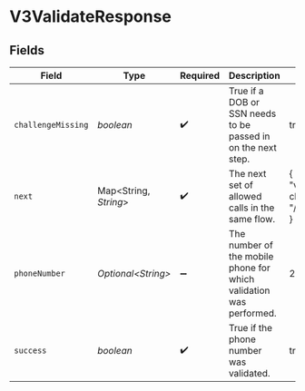 # V3ValidateResponse


## Fields

| Field                                                              | Type                                                               | Required                                                           | Description                                                        | Example                                                            |
| ------------------------------------------------------------------ | ------------------------------------------------------------------ | ------------------------------------------------------------------ | ------------------------------------------------------------------ | ------------------------------------------------------------------ |
| `challengeMissing`                                                 | *boolean*                                                          | :heavy_check_mark:                                                 | True if a DOB or SSN needs to be passed in on the next step.       | true                                                               |
| `next`                                                             | Map\<String, *String*>                                             | :heavy_check_mark:                                                 | The next set of allowed calls in the same flow.                    | {<br/>"v3-challenge": "/v3/challenge"<br/>}                        |
| `phoneNumber`                                                      | *Optional\<String>*                                                | :heavy_minus_sign:                                                 | The number of the mobile phone for which validation was performed. | 2001001686                                                         |
| `success`                                                          | *boolean*                                                          | :heavy_check_mark:                                                 | True if the phone number was validated.                            | true                                                               |